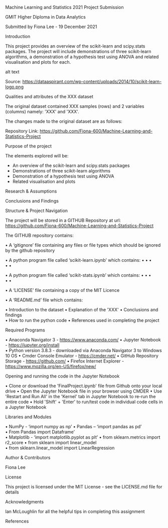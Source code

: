   
Machine Learning and Statistics 2021 Project Submission

GMIT Higher Diploma in Data Analytics

Submitted by Fiona Lee - 19 December 2021

Introduction

This project provides an overview of the scikit-learn and scipy.stats packages.  The project will include demonstrations of three scikit-learn algorithms, a demonstration of a hypothesis test using ANOVA and related visualisation and plots for each.


alt text

Source: https://dataaspirant.com/wp-content/uploads/2014/10/scikit-learn-logo.png

Qualities and attributes of the XXX dataset

The original dataset contained XXX samples (rows) and 2 variables (columns) namely: 'XXX' and 'XXX'.

The changes made to the original dataset are as follows:



Repository Link: https://github.com/Fiona-600/Machine-Learning-and-Statistics-Project


Purpose of the project

The elements explored will be:

- An overview of the scikit-learn and scipy.stats packages 
- Demonstrations of three scikit-learn algorithms
- Demonstration of a hypothesis test using ANOVA
- Related visualisation and plots 


Research & Assumptions




Conclusions and Findings



Structure & Project Navigation

The project will be stored in a GITHUB Repository at url: https://github.com/Fiona-600/Machine-Learning-and-Statistics-Project

The GITHUB repository contains:

• A ‘gitignore’ file containing any files or file types which should be ignored by the github repository

• A python program file called ‘scikit-learn.ipynb’ which contains:
  •
  •
  •   
  •
  •
  
• A python program file called ‘scikit-stats.ipynb’ which contains:
  •
  •
  •   
  •
  •  
  
• A ‘LICENSE’ file containing a copy of the MIT Licence

• A ‘README.md’ file which contains:

  •	Introduction to the dataset 
  •	Explanation of the 'XXX' 
  •	Conclusions and findings        
  •	How to run the python code
  •	References used in completing the project
  
  

Required Programs

•	Anaconda Navigator 3 - https://www.anaconda.com/
•	Jupyter Notebook - https://jupyter.org/install  
•	Python version 3.8.3 - downloaded via Anaconda Navigator 3 to Windows 10 OS
•	Cmder Console Emulator - https://cmder.net/
•	GitHub Repository Storage - https://github.com/
•	Firefox Internet Explorer - https://www.mozilla.org/en-US/firefox/new/


Opening and running the code in the Jupyter Notebook

•	Clone or download the 'FinalProject.ipynb' file from Github onto your local drive
•	Open the Jupyter Notebook file in your browser using CMDER
•	Use 'Restart and Run All' in the 'Kernel' tab in Jupyter Notebook to re-run the entire code
•	Hold 'Shift' + 'Enter' to run/test code in individual code cells in a Jupyter Notebook


Libraries and Modules

•	NumPy - ‘import numpy as np’
•	Pandas – ‘import pandas as pd’   
•	From Pandas import Dataframe’       
•	Matplotlib - ‘import matplotlib.pyplot as plt’
•	from sklearn.metrics import r2_score 
•	from sklearn import linear_model  
•	from sklearn.linear_model import LinearRegression  


Author & Contributors

Fiona Lee

License

This project is licensed under the MIT License - see the LICENSE.md file for details

Acknowledgments

Ian McLoughlin for all the helpful tips in completing this assignment

References


